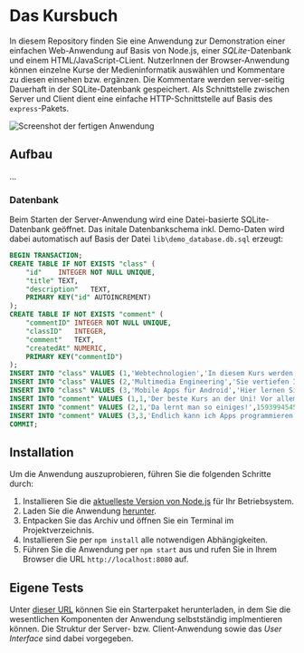 # Das Kursbuch

In diesem Repository finden Sie eine Anwendung zur Demonstration einer einfachen Web-Anwendung auf Basis von Node.js, einer *SQLite*-Datenbank und einem HTML/JavaScript-CLient. NutzerInnen der Browser-Anwendung können einzelne Kurse der Medieninformatik auswählen und Kommentare zu diesen einsehen bzw. ergänzen. Die Kommentare werden server-seitig Dauerhaft in der SQLite-Datenbank gespeichert. Als Schnittstelle zwischen Server und Client dient eine einfache HTTP-Schnittstelle auf Basis des `express`-Pakets.

![Screenshot der fertigen Anwendung](docs/screenshot.png)

## Aufbau

...

### Datenbank

Beim Starten der Server-Anwendung wird eine Datei-basierte SQLite-Datenbank geöffnet. Das initale Datenbankschema inkl. Demo-Daten wird dabei automatisch auf Basis der Datei `lib\demo_database.db.sql` erzeugt:

``` sql
BEGIN TRANSACTION;
CREATE TABLE IF NOT EXISTS "class" (
	"id"	INTEGER NOT NULL UNIQUE,
	"title"	TEXT,
	"description"	TEXT,
	PRIMARY KEY("id" AUTOINCREMENT)
);
CREATE TABLE IF NOT EXISTS "comment" (
	"commentID"	INTEGER NOT NULL UNIQUE,
	"classID"	INTEGER,
	"comment"	TEXT,
	"createdAt"	NUMERIC,
	PRIMARY KEY("commentID")
);
INSERT INTO "class" VALUES (1,'Webtechnologien','In diesem Kurs werden Sie mit den wichtigsten Technologien zur Entwicklung von Webanwendungen vertraut gemacht.');
INSERT INTO "class" VALUES (2,'Multimedia Engineering','Sie vertiefen Ihre Software Engineering-Fähigkeiten und nutzten dabei den Browser als Anwendungsplattform.');
INSERT INTO "class" VALUES (3,'Mobile Apps für Android','Hier lernen Sie, einfache Anwendungen für Android-Geräte zu entwickeln.');
INSERT INTO "comment" VALUES (1,1,'Der beste Kurs an der Uni! Vor allem die Dozierenden sind toll!',1594054603);
INSERT INTO "comment" VALUES (2,1,'Da lernt man so einiges!',1593994545);
INSERT INTO "comment" VALUES (3,3,'Endlich kann ich Apps programmieren!',1593907785);
COMMIT;
```

## Installation

Um die Anwendung auszuprobieren, führen Sie die folgenden Schritte durch:

1. Installieren Sie die [aktuelleste Version von Node.js](https://nodejs.org/en/download/current/) für Ihr Betriebsystem.
2. Laden Sie die Anwendung [herunter](https://github.com/Webtechnologien-Regensburg/D06-Kursbuch/archive/master.zip).
3. Entpacken Sie das Archiv und öffnen Sie ein Terminal im Projektverzeichnis.
4. Installieren Sie per `npm install` alle notwendigen Abhängigkeiten.
5. Führen Sie die Anwendung per `npm start` aus und rufen Sie in Ihrem Browser die URL `http://localhost:8080` auf.

## Eigene Tests

Unter [dieser URL](https://github.com/Webtechnologien-Regensburg/D06-Kursbuch/archive/starter.zip) können Sie ein Starterpaket herunterladen, in dem Sie die wesentlichen Komponenten der Anwendung selbstständig implmentieren können. Die Struktur der Server- bzw. Client-Anwendung sowie das *User Interface* sind dabei vorgegeben.